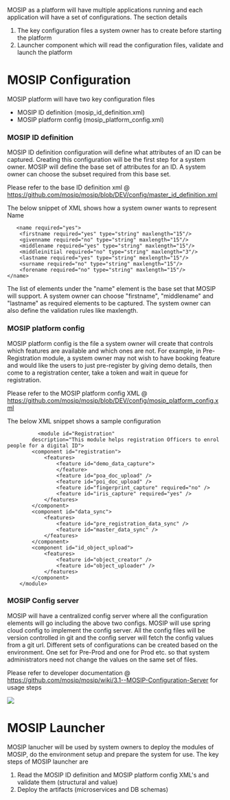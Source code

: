 MOSIP as a platform will have multiple applications running and each application will have a set of configurations. The section details 
1. The key configuration files a system owner has to create before starting the platform
2. Launcher component which will read the configuration files, validate and launch the platform

# MOSIP Configuration
MOSIP platform will have two key configuration files
- MOSIP ID definition (mosip_id_definition.xml)
- MOSIP platform config (mosip_platform_config.xml)

### MOSIP ID definition
MOSIP ID definition configuration will define what attributes of an ID can be captured. Creating this configuration will be the first step for a system owner.
MOSIP will define the base set of attributes for an ID. A system owner can choose the subset required from this base set.

Please refer to the base ID definition xml @ https://github.com/mosip/mosip/blob/DEV/config/master_id_definition.xml

The below snippet of XML shows how a system owner wants to represent Name

       <name required="yes">
		<firstname required="yes" type="string" maxlength="15"/>
		<givenname required="no" type="string" maxlength="15"/>
		<middlename required="yes" type="string" maxlength="15"/>
		<middleinitial required="no" type="string" maxlength="3"/>
		<lastname required="yes" type="string" mexlength="15"/>		
		<surname required="no" type="string" maxlength="15"/>
		<forename required="no" type="string" maxlength="15"/>
	</name>

The list of elements under the "name" element is the base set that MOSIP will support. A system owner can choose "firstname", "middlename" and "lastname" as required elements to be captured. The system owner can also define the validation rules like maxlength.

### MOSIP platform config
MOSIP platform config is the file a system owner will create that controls which features are available and which ones are not. For example, in Pre-Registration module, a system owner may not wish to have booking feature and would like the users to just pre-register by giving demo details, then come to a registration center, take a token and wait in queue for registration.

Please refer to the MOSIP platform config XML @ https://github.com/mosip/mosip/blob/DEV/config/mosip_platform_config.xml

The below XML snippet shows a sample configuration

              <module id="Registration"
			description="This module helps registration Officers to enrol people for a digital ID">
			<component id="registration">
				<features>
					<feature id="demo_data_capture">
					</feature>
					<feature id="poa_doc_upload" />
					<feature id="poi_doc_upload" />
					<feature id="fingerprint_capture" required="no" />
					<feature id="iris_capture" required="yes" />
				</features>
			</component>
			<component id="data_sync">
				<features>
					<feature id="pre_registration_data_sync" />
					<feature id="master_data_sync" />
				</features>
			</component>
			<component id="id_object_upload">
				<features>
					<feature id="object_creator" />
					<feature id="object_uploader" />
				</features>
			</component>
		</module>

### MOSIP Config server
MOSIP will have a centralized config server where all the configuration elements will go including the above two configs. MOSIP will use spring cloud config to implement the config server. All the config files will be version controlled in git and the config server will fetch the config values from a git url. Different sets of configurations can be created based on the environment. One set for Pre-Prod and one for Prod etc. so that system administrators need not change the values on the same set of files.

Please refer to developer documentation @ https://github.com/mosip/mosip/wiki/3.1--MOSIP-Configuration-Server for usage steps

![](https://github.com/mosip/mosip/blob/DEV/design/arch_diagrams/MOSIP_config_server_setup.png)

# MOSIP Launcher
MOSIP lanucher will be used by system owners to deploy the modules of MOSIP, do the environment setup and prepare the system for use. The key steps of MOSIP launcher are

1. Read the MOSIP ID definition and MOSIP platform config XML's and validate them (structural and value)
2. Deploy the artifacts (microservices and DB schemas)


